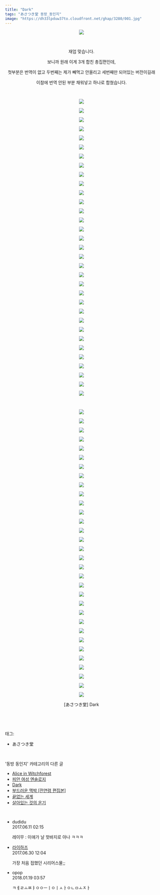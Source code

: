 ```yaml
---
title: "Dark"
tags: "あさつき堂 동방_동인지"
image: "https://dh33lpduw37to.cloudfront.net/ghap/3280/001.jpg"
---
```

<div class="article">
<p style="text-align: center; clear: none; float: none;"><img src="{{ site.imgserver2 }}/ghap/3280/001.jpg"/></p>
<p style="text-align: center; clear: none; float: none;"><br/></p>
<p style="text-align: center; clear: none; float: none;">재업 맞습니다.</p>
<p style="text-align: center; clear: none; float: none;">보니까 원래 이게 3개 합친 총집편인데,</p>
<p style="text-align: center; clear: none; float: none;">첫부분은 번역이 없고 두번째는 제가 빼먹고 안올리고 세번째만 되어있는 버전이길래</p>
<p style="text-align: center; clear: none; float: none;">이참에 번역 안된 부분 채워넣고 하나로 합쳤습니다.</p>
<p style="text-align: center; clear: none; float: none;"><br/></p>
<p style="text-align: center; clear: none; float: none;"><img src="{{ site.imgserver2 }}/ghap/3280/002.jpg"/></p>
<p style="text-align: center; clear: none; float: none;"><img src="{{ site.imgserver2 }}/ghap/3280/003.jpg"/></p>
<p style="text-align: center; clear: none; float: none;"><img src="{{ site.imgserver2 }}/ghap/3280/004.jpg"/></p>
<p style="text-align: center; clear: none; float: none;"><img src="{{ site.imgserver2 }}/ghap/3280/005.jpg"/></p>
<p style="text-align: center; clear: none; float: none;"><img src="{{ site.imgserver2 }}/ghap/3280/006.jpg"/></p>
<p style="text-align: center; clear: none; float: none;"><img src="{{ site.imgserver2 }}/ghap/3280/007.jpg"/></p>
<p style="text-align: center; clear: none; float: none;"><img src="{{ site.imgserver2 }}/ghap/3280/008.jpg"/></p>
<p style="text-align: center; clear: none; float: none;"><img src="{{ site.imgserver2 }}/ghap/3280/009.jpg"/></p>
<p style="text-align: center; clear: none; float: none;"><img src="{{ site.imgserver2 }}/ghap/3280/010.jpg"/></p>
<p style="text-align: center; clear: none; float: none;"><img src="{{ site.imgserver2 }}/ghap/3280/011.jpg"/></p>
<p style="text-align: center; clear: none; float: none;"><img src="{{ site.imgserver2 }}/ghap/3280/012.jpg"/></p>
<p style="text-align: center; clear: none; float: none;"><img src="{{ site.imgserver2 }}/ghap/3280/013.jpg"/></p>
<p style="text-align: center; clear: none; float: none;"><img src="{{ site.imgserver2 }}/ghap/3280/014.jpg"/></p>
<p style="text-align: center; clear: none; float: none;"><img src="{{ site.imgserver2 }}/ghap/3280/015.jpg"/></p>
<p style="text-align: center; clear: none; float: none;"><img src="{{ site.imgserver2 }}/ghap/3280/016.jpg"/></p>
<p style="text-align: center; clear: none; float: none;"><img src="{{ site.imgserver2 }}/ghap/3280/017.jpg"/></p>
<p style="text-align: center; clear: none; float: none;"><img src="{{ site.imgserver2 }}/ghap/3280/018.jpg"/></p>
<p style="text-align: center; clear: none; float: none;"><img src="{{ site.imgserver2 }}/ghap/3280/019.jpg"/></p>
<p style="text-align: center; clear: none; float: none;"><img src="{{ site.imgserver2 }}/ghap/3280/020.jpg"/></p>
<p style="text-align: center; clear: none; float: none;"><img src="{{ site.imgserver2 }}/ghap/3280/021.jpg"/></p>
<p style="text-align: center; clear: none; float: none;"><img src="{{ site.imgserver2 }}/ghap/3280/022.jpg"/></p>
<p style="text-align: center; clear: none; float: none;"><img src="{{ site.imgserver2 }}/ghap/3280/023.jpg"/></p>
<p style="text-align: center; clear: none; float: none;"><img src="{{ site.imgserver2 }}/ghap/3280/024.jpg"/></p>
<p style="text-align: center; clear: none; float: none;"><img src="{{ site.imgserver2 }}/ghap/3280/025.jpg"/></p>
<p style="text-align: center; clear: none; float: none;"><img src="{{ site.imgserver2 }}/ghap/3280/026.jpg"/></p>
<p style="text-align: center; clear: none; float: none;"><img src="{{ site.imgserver2 }}/ghap/3280/027.jpg"/></p>
<p style="text-align: center; clear: none; float: none;"><img src="{{ site.imgserver2 }}/ghap/3280/028.jpg"/></p>
<p style="text-align: center; clear: none; float: none;"><img src="{{ site.imgserver2 }}/ghap/3280/029.jpg"/></p>
<p style="text-align: center; clear: none; float: none;"><img src="{{ site.imgserver2 }}/ghap/3280/030.jpg"/></p>
<p style="text-align: center; clear: none; float: none;"><img src="{{ site.imgserver2 }}/ghap/3280/031.jpg"/></p>
<p style="text-align: center; clear: none; float: none;"><img src="{{ site.imgserver2 }}/ghap/3280/032.jpg"/></p>
<p style="text-align: center; clear: none; float: none;"><img src="{{ site.imgserver2 }}/ghap/3280/033.jpg"/></p>
<p style="text-align: center; clear: none; float: none;"><img src="{{ site.imgserver2 }}/ghap/3280/034.jpg"/></p>
<p style="text-align: center; clear: none; float: none;"><br/></p>
<p style="text-align: center; clear: none; float: none;"><img src="{{ site.imgserver2 }}/ghap/3280/035.jpg"/></p>
<p style="text-align: center; clear: none; float: none;"><img src="{{ site.imgserver2 }}/ghap/3280/036.jpg"/></p>
<p style="text-align: center; clear: none; float: none;"><img src="{{ site.imgserver2 }}/ghap/3280/037.jpg"/></p>
<p style="text-align: center; clear: none; float: none;"><img src="{{ site.imgserver2 }}/ghap/3280/038.jpg"/></p>
<p style="text-align: center; clear: none; float: none;"><img src="{{ site.imgserver2 }}/ghap/3280/039.jpg"/></p>
<p style="text-align: center; clear: none; float: none;"><img src="{{ site.imgserver2 }}/ghap/3280/040.jpg"/></p>
<p style="text-align: center; clear: none; float: none;"><img src="{{ site.imgserver2 }}/ghap/3280/041.jpg"/></p>
<p style="text-align: center; clear: none; float: none;"><img src="{{ site.imgserver2 }}/ghap/3280/042.jpg"/></p>
<p style="text-align: center; clear: none; float: none;"><img src="{{ site.imgserver2 }}/ghap/3280/043.jpg"/></p>
<p style="text-align: center; clear: none; float: none;"><img src="{{ site.imgserver2 }}/ghap/3280/044.jpg"/></p>
<p style="text-align: center; clear: none; float: none;"><img src="{{ site.imgserver2 }}/ghap/3280/045.jpg"/></p>
<p style="text-align: center; clear: none; float: none;"><img src="{{ site.imgserver2 }}/ghap/3280/046.jpg"/></p>
<p style="text-align: center; clear: none; float: none;"><img src="{{ site.imgserver2 }}/ghap/3280/047.jpg"/></p>
<p style="text-align: center; clear: none; float: none;"><img src="{{ site.imgserver2 }}/ghap/3280/048.jpg"/></p>
<p style="text-align: center; clear: none; float: none;"><img src="{{ site.imgserver2 }}/ghap/3280/049.jpg"/></p>
<p style="text-align: center; clear: none; float: none;"><img src="{{ site.imgserver2 }}/ghap/3280/050.jpg"/></p>
<p style="text-align: center; clear: none; float: none;"><img src="{{ site.imgserver2 }}/ghap/3280/051.jpg"/></p>
<p style="text-align: center; clear: none; float: none;"><img src="{{ site.imgserver2 }}/ghap/3280/052.jpg"/></p>
<p style="text-align: center; clear: none; float: none;"><img src="{{ site.imgserver2 }}/ghap/3280/053.jpg"/></p>
<p style="text-align: center; clear: none; float: none;"><img src="{{ site.imgserver2 }}/ghap/3280/054.jpg"/></p>
<p style="text-align: center; clear: none; float: none;"><img src="{{ site.imgserver2 }}/ghap/3280/055.jpg"/></p>
<p style="text-align: center; clear: none; float: none;"><img src="{{ site.imgserver2 }}/ghap/3280/056.jpg"/></p>
<p style="text-align: center; clear: none; float: none;"><img src="{{ site.imgserver2 }}/ghap/3280/057.jpg"/></p>
<p style="text-align: center; clear: none; float: none;"><img src="{{ site.imgserver2 }}/ghap/3280/058.jpg"/></p>
<p style="text-align: center; clear: none; float: none;"><img src="{{ site.imgserver2 }}/ghap/3280/059.jpg"/></p>
<p style="text-align: center; clear: none; float: none;"><img src="{{ site.imgserver2 }}/ghap/3280/060.jpg"/></p>
<p style="text-align: center; clear: none; float: none;"><img src="{{ site.imgserver2 }}/ghap/3280/061.jpg"/></p>
<p style="text-align: center; clear: none; float: none;"><img src="{{ site.imgserver2 }}/ghap/3280/062.jpg"/></p>
<p style="text-align: center; clear: none; float: none;"><img src="{{ site.imgserver2 }}/ghap/3280/063.jpg"/></p>
<p style="text-align: center; clear: none; float: none;"><img src="{{ site.imgserver2 }}/ghap/3280/064.jpg"/></p>
<p style="text-align: center; clear: none; float: none;"><img src="{{ site.imgserver2 }}/ghap/3280/065.jpg"/></p>
<p style="text-align: center; clear: none; float: none;"><img src="{{ site.imgserver2 }}/ghap/3280/066.jpg"/></p>
<p style="text-align: center; clear: none; float: none;">[あさつき堂] Dark</p>
<p><br/></p>
</div><br/>
<div class="tagTrail">
<p>태그: </p>
<ul>
<li>あさつき堂</li>
</ul>
</div><br/>
<div class="another">
<p>'동방 동인지' 카테고리의 다른 글</p>
<ul>
<li><a href="/ghap_3283">Alice in Witchforest</a></li>
<li><a href="/ghap_3282">피안 여성 엔솔로지</a></li>
<li><a href="/ghap_3280">Dark</a></li>
<li><a href="/ghap_3278">부드러운 맥박 [전연령 편집본]</a></li>
<li><a href="/ghap_3277">끝없는 세계</a></li>
<li><a href="/ghap_3276">살아있는 것의 온기</a></li>
</ul>
</div><br/>
<div class="cb_module cb_fluid">
<div class="cb_wrt cb_profile">
<div class="comment">
<ul>
<li class="cb_thumb_off" id="comment15010349">
<div class="cb_comment_area">
<div class="cb_info_area">
<div class="cb_section">
<span class="cb_nick_name">dudidu</span>
</div>
<div class="cb_section">
<span class="cb_date">2017.06.11 02:15 </span>
</div>
</div>
<div class="cb_dsc_comment">
<p class="cb_dsc">
											레이무 : 이애가 날 핫바지로 아나 ㅋㅋㅋ
										</p>
</div>
</div></li>
<li class="cb_thumb_off" id="comment15025859">
<div class="cb_comment_area">
<div class="cb_info_area">
<div class="cb_section">
<span class="cb_nick_name"> <a href="http://`" onclick="return openLinkInNewWindow(this)">라이하즈</a></span>
</div>
<div class="cb_section">
<span class="cb_date">2017.06.30 12:04 </span>
</div>
</div>
<div class="cb_dsc_comment">
<p class="cb_dsc">
											가장 처음 접했던 시리어스물;;
										</p>
</div>
</div></li>
<li class="cb_thumb_off" id="comment15177607">
<div class="cb_comment_area">
<div class="cb_info_area">
<div class="cb_section">
<span class="cb_nick_name">opop</span>
</div>
<div class="cb_section">
<span class="cb_date">2018.01.19 03:57 </span>
</div>
</div>
<div class="cb_dsc_comment">
<p class="cb_dsc">
											ㅋㅔㄹㅗㅉㅑㅇㅇㅡㅣㅇㅣㅅㅏㅇㄴㅁㅗㅈㅏ
										</p>
</div>
</div></li>
</ul>
</div>
</div><!-- commentList close -->
</div><br/>
